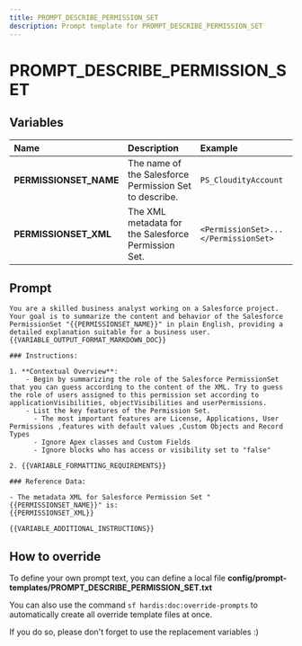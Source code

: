 ```yaml
---
title: PROMPT_DESCRIBE_PERMISSION_SET
description: Prompt template for PROMPT_DESCRIBE_PERMISSION_SET
---
```


# PROMPT_DESCRIBE_PERMISSION_SET

## Variables

| Name                   | Description                                            | Example                              |
|:-----------------------|:-------------------------------------------------------|:-------------------------------------|
| **PERMISSIONSET_NAME** | The name of the Salesforce Permission Set to describe. | `PS_CloudityAccount`                 |
| **PERMISSIONSET_XML**  | The XML metadata for the Salesforce Permission Set.    | `<PermissionSet>...</PermissionSet>` |

## Prompt

```
You are a skilled business analyst working on a Salesforce project. Your goal is to summarize the content and behavior of the Salesforce PermissionSet "{{PERMISSIONSET_NAME}}" in plain English, providing a detailed explanation suitable for a business user. {{VARIABLE_OUTPUT_FORMAT_MARKDOWN_DOC}}

### Instructions:

1. **Contextual Overview**:
    - Begin by summarizing the role of the Salesforce PermissionSet that you can guess according to the content of the XML. Try to guess the role of users assigned to this permission set according to applicationVisibilities, objectVisibilities and userPermissions.
    - List the key features of the Permission Set.
      - The most important features are License, Applications, User Permissions ,features with default values ,Custom Objects and Record Types
      - Ignore Apex classes and Custom Fields
      - Ignore blocks who has access or visibility set to "false"

2. {{VARIABLE_FORMATTING_REQUIREMENTS}}

### Reference Data:

- The metadata XML for Salesforce Permission Set "{{PERMISSIONSET_NAME}}" is:
{{PERMISSIONSET_XML}}

{{VARIABLE_ADDITIONAL_INSTRUCTIONS}}

```

## How to override

To define your own prompt text, you can define a local file **config/prompt-templates/PROMPT_DESCRIBE_PERMISSION_SET.txt**

You can also use the command `sf hardis:doc:override-prompts` to automatically create all override template files at once.

If you do so, please don't forget to use the replacement variables :)
